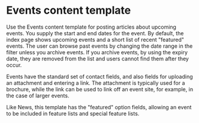 # Events content template

Use the Events content template for posting articles about upcoming events. You supply the start and end dates for the event. By default, the index page shows upcoming events and a short list of recent "featured" events. The user can browse past events by changing the date range in the filter unless you archive events. If you archive events, by using the expiry date, they are removed from the list and users cannot find them after they occur.

Events have the standard set of contact fields, and also fields for uploading an attachment and entering a link. The attachment is typically used for a brochure, while the link can be used to link off an event site, for example, in the case of larger events.

Like News, this template has the "featured" option fields, allowing an event to be included in feature lists and special feature lists.


